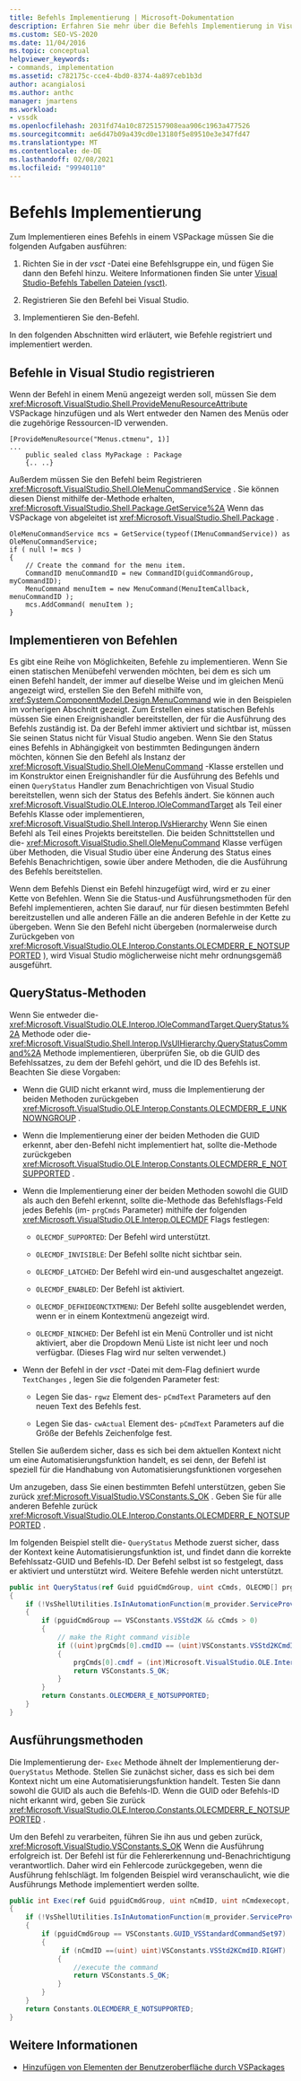 ```yaml
---
title: Befehls Implementierung | Microsoft-Dokumentation
description: Erfahren Sie mehr über die Befehls Implementierung in Visual Studio, wie Sie eine Befehlsgruppe in einem VSPackage einrichten, einen Befehl hinzufügen, den Befehl registrieren und implementieren können.
ms.custom: SEO-VS-2020
ms.date: 11/04/2016
ms.topic: conceptual
helpviewer_keywords:
- commands, implementation
ms.assetid: c782175c-cce4-4bd0-8374-4a897ceb1b3d
author: acangialosi
ms.author: anthc
manager: jmartens
ms.workload:
- vssdk
ms.openlocfilehash: 2031fd74a10c8725157908eaa906c1963a477526
ms.sourcegitcommit: ae6d47b09a439cd0e13180f5e89510e3e347fd47
ms.translationtype: MT
ms.contentlocale: de-DE
ms.lasthandoff: 02/08/2021
ms.locfileid: "99940110"
---
```

# <a name="command-implementation"></a>Befehls Implementierung
Zum Implementieren eines Befehls in einem VSPackage müssen Sie die folgenden Aufgaben ausführen:

1. Richten Sie in der *vsct* -Datei eine Befehlsgruppe ein, und fügen Sie dann den Befehl hinzu. Weitere Informationen finden Sie unter [Visual Studio-Befehls Tabellen Dateien (vsct)](../../extensibility/internals/visual-studio-command-table-dot-vsct-files.md).

2. Registrieren Sie den Befehl bei Visual Studio.

3. Implementieren Sie den-Befehl.

In den folgenden Abschnitten wird erläutert, wie Befehle registriert und implementiert werden.

## <a name="register-commands-with-visual-studio"></a>Befehle in Visual Studio registrieren
 Wenn der Befehl in einem Menü angezeigt werden soll, müssen Sie dem <xref:Microsoft.VisualStudio.Shell.ProvideMenuResourceAttribute> VSPackage hinzufügen und als Wert entweder den Namen des Menüs oder die zugehörige Ressourcen-ID verwenden.

```
[ProvideMenuResource("Menus.ctmenu", 1)]
...
    public sealed class MyPackage : Package
    {.. ..}

```

 Außerdem müssen Sie den Befehl beim Registrieren <xref:Microsoft.VisualStudio.Shell.OleMenuCommandService> . Sie können diesen Dienst mithilfe der-Methode erhalten, <xref:Microsoft.VisualStudio.Shell.Package.GetService%2A> Wenn das VSPackage von abgeleitet ist <xref:Microsoft.VisualStudio.Shell.Package> .

```
OleMenuCommandService mcs = GetService(typeof(IMenuCommandService)) as OleMenuCommandService;
if ( null != mcs )
{
    // Create the command for the menu item.
    CommandID menuCommandID = new CommandID(guidCommandGroup, myCommandID);
    MenuCommand menuItem = new MenuCommand(MenuItemCallback, menuCommandID );
    mcs.AddCommand( menuItem );
}

```

## <a name="implement-commands"></a>Implementieren von Befehlen
 Es gibt eine Reihe von Möglichkeiten, Befehle zu implementieren. Wenn Sie einen statischen Menübefehl verwenden möchten, bei dem es sich um einen Befehl handelt, der immer auf dieselbe Weise und im gleichen Menü angezeigt wird, erstellen Sie den Befehl mithilfe von, <xref:System.ComponentModel.Design.MenuCommand> wie in den Beispielen im vorherigen Abschnitt gezeigt. Zum Erstellen eines statischen Befehls müssen Sie einen Ereignishandler bereitstellen, der für die Ausführung des Befehls zuständig ist. Da der Befehl immer aktiviert und sichtbar ist, müssen Sie seinen Status nicht für Visual Studio angeben. Wenn Sie den Status eines Befehls in Abhängigkeit von bestimmten Bedingungen ändern möchten, können Sie den Befehl als Instanz der <xref:Microsoft.VisualStudio.Shell.OleMenuCommand> -Klasse erstellen und im Konstruktor einen Ereignishandler für die Ausführung des Befehls und einen `QueryStatus` Handler zum Benachrichtigen von Visual Studio bereitstellen, wenn sich der Status des Befehls ändert. Sie können auch <xref:Microsoft.VisualStudio.OLE.Interop.IOleCommandTarget> als Teil einer Befehls Klasse oder implementieren, <xref:Microsoft.VisualStudio.Shell.Interop.IVsHierarchy> Wenn Sie einen Befehl als Teil eines Projekts bereitstellen. Die beiden Schnittstellen und die- <xref:Microsoft.VisualStudio.Shell.OleMenuCommand> Klasse verfügen über Methoden, die Visual Studio über eine Änderung des Status eines Befehls Benachrichtigen, sowie über andere Methoden, die die Ausführung des Befehls bereitstellen.

 Wenn dem Befehls Dienst ein Befehl hinzugefügt wird, wird er zu einer Kette von Befehlen. Wenn Sie die Status-und Ausführungsmethoden für den Befehl implementieren, achten Sie darauf, nur für diesen bestimmten Befehl bereitzustellen und alle anderen Fälle an die anderen Befehle in der Kette zu übergeben. Wenn Sie den Befehl nicht übergeben (normalerweise durch Zurückgeben von <xref:Microsoft.VisualStudio.OLE.Interop.Constants.OLECMDERR_E_NOTSUPPORTED> ), wird Visual Studio möglicherweise nicht mehr ordnungsgemäß ausgeführt.

## <a name="querystatus-methods"></a>QueryStatus-Methoden
 Wenn Sie entweder die- <xref:Microsoft.VisualStudio.OLE.Interop.IOleCommandTarget.QueryStatus%2A> Methode oder die- <xref:Microsoft.VisualStudio.Shell.Interop.IVsUIHierarchy.QueryStatusCommand%2A> Methode implementieren, überprüfen Sie, ob die GUID des Befehlssatzes, zu dem der Befehl gehört, und die ID des Befehls ist. Beachten Sie diese Vorgaben:

- Wenn die GUID nicht erkannt wird, muss die Implementierung der beiden Methoden zurückgeben <xref:Microsoft.VisualStudio.OLE.Interop.Constants.OLECMDERR_E_UNKNOWNGROUP> .

- Wenn die Implementierung einer der beiden Methoden die GUID erkennt, aber den-Befehl nicht implementiert hat, sollte die-Methode zurückgeben <xref:Microsoft.VisualStudio.OLE.Interop.Constants.OLECMDERR_E_NOTSUPPORTED> .

- Wenn die Implementierung einer der beiden Methoden sowohl die GUID als auch den Befehl erkennt, sollte die-Methode das Befehlsflags-Feld jedes Befehls (im- `prgCmds` Parameter) mithilfe der folgenden <xref:Microsoft.VisualStudio.OLE.Interop.OLECMDF> Flags festlegen:

  - `OLECMDF_SUPPORTED`: Der Befehl wird unterstützt.

  - `OLECMDF_INVISIBLE`: Der Befehl sollte nicht sichtbar sein.

  - `OLECMDF_LATCHED`: Der Befehl wird ein-und ausgeschaltet angezeigt.

  - `OLECMDF_ENABLED`: Der Befehl ist aktiviert.

  - `OLECMDF_DEFHIDEONCTXTMENU`: Der Befehl sollte ausgeblendet werden, wenn er in einem Kontextmenü angezeigt wird.

  - `OLECMDF_NINCHED`: Der Befehl ist ein Menü Controller und ist nicht aktiviert, aber die Dropdown Menü Liste ist nicht leer und noch verfügbar. (Dieses Flag wird nur selten verwendet.)

- Wenn der Befehl in der *vsct* -Datei mit dem-Flag definiert wurde `TextChanges` , legen Sie die folgenden Parameter fest:

  - Legen Sie das- `rgwz` Element des- `pCmdText` Parameters auf den neuen Text des Befehls fest.

  - Legen Sie das- `cwActual` Element des- `pCmdText` Parameters auf die Größe der Befehls Zeichenfolge fest.

Stellen Sie außerdem sicher, dass es sich bei dem aktuellen Kontext nicht um eine Automatisierungsfunktion handelt, es sei denn, der Befehl ist speziell für die Handhabung von Automatisierungsfunktionen vorgesehen

Um anzugeben, dass Sie einen bestimmten Befehl unterstützen, geben Sie zurück <xref:Microsoft.VisualStudio.VSConstants.S_OK> . Geben Sie für alle anderen Befehle zurück <xref:Microsoft.VisualStudio.OLE.Interop.Constants.OLECMDERR_E_NOTSUPPORTED> .

Im folgenden Beispiel stellt die- `QueryStatus` Methode zuerst sicher, dass der Kontext keine Automatisierungsfunktion ist, und findet dann die korrekte Befehlssatz-GUID und Befehls-ID. Der Befehl selbst ist so festgelegt, dass er aktiviert und unterstützt wird. Weitere Befehle werden nicht unterstützt.

```csharp
public int QueryStatus(ref Guid pguidCmdGroup, uint cCmds, OLECMD[] prgCmds, IntPtr pCmdText)
{
    if (!VsShellUtilities.IsInAutomationFunction(m_provider.ServiceProvider))
    {
        if (pguidCmdGroup == VSConstants.VSStd2K && cCmds > 0)
        {
            // make the Right command visible
            if ((uint)prgCmds[0].cmdID == (uint)VSConstants.VSStd2KCmdID.RIGHT)
            {
                prgCmds[0].cmdf = (int)Microsoft.VisualStudio.OLE.Interop.Constants.MSOCMDF_ENABLED | (int)Microsoft.VisualStudio.OLE.Interop.Constants.MSOCMDF_SUPPORTED;
                return VSConstants.S_OK;
            }
        }
        return Constants.OLECMDERR_E_NOTSUPPORTED;
    }
}
```

## <a name="execution-methods"></a>Ausführungsmethoden
 Die Implementierung der- `Exec` Methode ähnelt der Implementierung der- `QueryStatus` Methode. Stellen Sie zunächst sicher, dass es sich bei dem Kontext nicht um eine Automatisierungsfunktion handelt. Testen Sie dann sowohl die GUID als auch die Befehls-ID. Wenn die GUID oder Befehls-ID nicht erkannt wird, geben Sie zurück <xref:Microsoft.VisualStudio.OLE.Interop.Constants.OLECMDERR_E_NOTSUPPORTED> .

 Um den Befehl zu verarbeiten, führen Sie ihn aus und geben zurück, <xref:Microsoft.VisualStudio.VSConstants.S_OK> Wenn die Ausführung erfolgreich ist. Der Befehl ist für die Fehlererkennung und-Benachrichtigung verantwortlich. Daher wird ein Fehlercode zurückgegeben, wenn die Ausführung fehlschlägt. Im folgenden Beispiel wird veranschaulicht, wie die Ausführungs Methode implementiert werden sollte.

```csharp
public int Exec(ref Guid pguidCmdGroup, uint nCmdID, uint nCmdexecopt, IntPtr pvaIn, IntPtr pvaOut)
{
    if (!VsShellUtilities.IsInAutomationFunction(m_provider.ServiceProvider))
    {
        if (pguidCmdGroup == VSConstants.GUID_VSStandardCommandSet97)
        {
             if (nCmdID ==(uint) uint)VSConstants.VSStd2KCmdID.RIGHT)
            {
                //execute the command
                return VSConstants.S_OK;
            }
        }
    }
    return Constants.OLECMDERR_E_NOTSUPPORTED;
}
```

## <a name="see-also"></a>Weitere Informationen

- [Hinzufügen von Elementen der Benutzeroberfläche durch VSPackages](../../extensibility/internals/how-vspackages-add-user-interface-elements.md)
